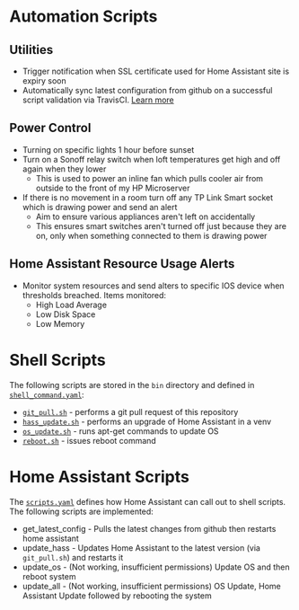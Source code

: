  
# Automation Scripts
## Utilities
 * Trigger notification when SSL certificate used for Home Assistant site is expiry soon
 * Automatically sync latest configuration from github on a successful script validation via TravisCI. [Learn more](build_deploy.md)

## Power Control
 * Turning on specific lights 1 hour before sunset
 * Turn on a Sonoff relay switch when loft temperatures get high and off again when they lower
   * This is used to power an inline fan which pulls cooler air from outside to the front of my HP Microserver
 * If there is no movement in a room turn off any TP Link Smart socket which is drawing power and send an alert
   * Aim to ensure various appliances aren't left on accidentally
   * This ensures smart switches aren't turned off just because they are on, only when something connected to them is drawing power

 ## Home Assistant Resource Usage Alerts
  * Monitor system resources and send alters to specific IOS device when thresholds breached. Items monitored:
    * High Load Average
    * Low Disk Space
    * Low Memory

 # Shell Scripts
 The following scripts are stored in the `bin` directory and defined in [`shell_command.yaml`](../shell_command.yaml):
  * [`git_pull.sh`](../bin/git_pull.sh) - performs a git pull request of this repository
  * [`hass_update.sh`](../bin/hass_update.sh) - performs an upgrade of Home Assistant in a venv
  * [`os_update.sh`](../bin/os_update.sh) - runs apt-get commands to update OS
  * [`reboot.sh`](../bin/reboot.sh) - issues reboot command

 # Home Assistant Scripts
 The [`scripts.yaml`](../scripts.yaml) defines how Home Assistant can call out to shell scripts. The following scripts are implemented:
  * get_latest_config - Pulls the latest changes from github then restarts home assistant
  * update_hass - Updates Home Assistant to the latest version (via `git_pull.sh`) and restarts it
  * update_os - (Not working, insufficient permissions) Update OS and then reboot system
  * update_all - (Not working, insufficient permissions) OS Update, Home Assistant Update followed by rebooting the system